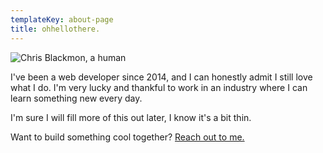 ```yaml
---
templateKey: about-page
title: ohhellothere.
---
```

![Chris Blackmon, a human](/img/screencapture-instagram-p-bwiaz9dbvciwpvgzgmw45shsmltzxgxnvetsgo0-2019-06-29-20_35_37.png "Chris Blackmon, a human")

I've been a web developer since 2014, and I can honestly admit I still love what I do. I'm very lucky and thankful to work in an industry where I can learn something new every day.

I'm sure I will fill more of this out later, I know it's a bit thin.

Want to build something cool together? [Reach out to me.](mailto:gossblackmon@gmail.com?subject=Reaching%20out%20from%20your%20website)
